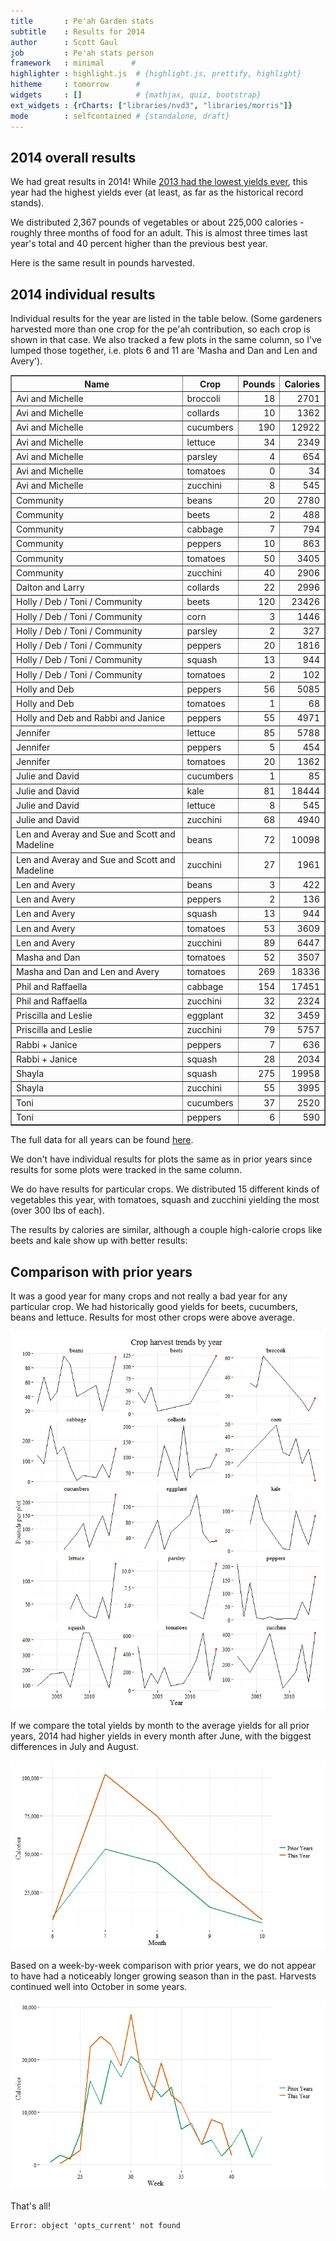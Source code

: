 ```yaml
---
title       : Pe'ah Garden stats
subtitle    : Results for 2014
author      : Scott Gaul
job         : Pe'ah stats person
framework   : minimal      # 
highlighter : highlight.js  # {highlight.js, prettify, highlight}
hitheme     : tomorrow      # 
widgets     : []            # {mathjax, quiz, bootstrap}
ext_widgets : {rCharts: ["libraries/nvd3", "libraries/morris"]} 
mode        : selfcontained # {standalone, draft}
---
```


## 2014 overall results

We had great results in 2014! While [2013 had the lowest yields ever](http://sgaul.github.io/peah2013/), this year had the highest yields ever (at least, as far as the historical record stands).  

We distributed 2,367 pounds of vegetables or about 225,000 calories - roughly three months of food for an adult. This is almost three times last year's total and 40 percent higher than the previous best year.





<div id = 'chart1' class = 'rChart nvd3'></div>
<script type='text/javascript'>
 $(document).ready(function(){
      drawchart1()
    });
    function drawchart1(){  
      var opts = {
 "dom": "chart1",
"width":    500,
"height":    300,
"x": "Year",
"y": "Calories",
"type": "discreteBarChart",
"id": "chart1" 
},
        data = [
 {
 "Year": 2002,
"Pounds":        1273.25,
"Calories": 114403.9329167 
},
{
 "Year": 2003,
"Pounds":          778.5,
"Calories":       86920.57 
},
{
 "Year": 2004,
"Pounds":        1302.25,
"Calories":      140183.85 
},
{
 "Year": 2005,
"Pounds":         1392.5,
"Calories":      151554.28 
},
{
 "Year": 2006,
"Pounds":        1321.25,
"Calories":     134382.865 
},
{
 "Year": 2007,
"Pounds":        1686.25,
"Calories":  153063.073334 
},
{
 "Year": 2008,
"Pounds":            898,
"Calories":    90317.34125 
},
{
 "Year": 2009,
"Pounds":           1028,
"Calories": 100385.8316667 
},
{
 "Year": 2010,
"Pounds":         911.75,
"Calories":      84708.455 
},
{
 "Year": 2011,
"Pounds":           1269,
"Calories":      147313.92 
},
{
 "Year": 2012,
"Pounds":        1901.23,
"Calories":    164506.3552 
},
{
 "Year": 2013,
"Pounds":            608,
"Calories":      67887.755 
},
{
 "Year": 2014,
"Pounds":           2367,
"Calories":      225292.96 
} 
]
  
      if(!(opts.type==="pieChart" || opts.type==="sparklinePlus")) {
        var data = d3.nest()
          .key(function(d){
            //return opts.group === undefined ? 'main' : d[opts.group]
            //instead of main would think a better default is opts.x
            return opts.group === undefined ? opts.y : d[opts.group];
          })
          .entries(data);
      }
      
      if (opts.disabled != undefined){
        data.map(function(d, i){
          d.disabled = opts.disabled[i]
        })
      }
      
      nv.addGraph(function() {
        var chart = nv.models[opts.type]()
          .x(function(d) { return d[opts.x] })
          .y(function(d) { return d[opts.y] })
          .width(opts.width)
          .height(opts.height)
         
        chart
  .forceY([      0, 1.7e+05 ])
  .margin({
 "left":     80 
})
          
        chart.xAxis
  .axisLabel("Year")

        
        
        chart.yAxis
  .tickFormat(function(d) {return d3.format(',.0f')(d)})
  .axisLabel("Calories")
      
       d3.select("#" + opts.id)
        .append('svg')
        .datum(data)
        .transition().duration(500)
        .call(chart);

       nv.utils.windowResize(chart.update);
       return chart;
      });
    };
</script>

Here is the same result in pounds harvested. 


<div id = 'chart2' class = 'rChart nvd3'></div>
<script type='text/javascript'>
 $(document).ready(function(){
      drawchart2()
    });
    function drawchart2(){  
      var opts = {
 "dom": "chart2",
"width":    500,
"height":    300,
"x": "Year",
"y": "Pounds",
"type": "discreteBarChart",
"id": "chart2" 
},
        data = [
 {
 "Year": 2002,
"Pounds":        1273.25,
"Calories": 114403.9329167 
},
{
 "Year": 2003,
"Pounds":          778.5,
"Calories":       86920.57 
},
{
 "Year": 2004,
"Pounds":        1302.25,
"Calories":      140183.85 
},
{
 "Year": 2005,
"Pounds":         1392.5,
"Calories":      151554.28 
},
{
 "Year": 2006,
"Pounds":        1321.25,
"Calories":     134382.865 
},
{
 "Year": 2007,
"Pounds":        1686.25,
"Calories":  153063.073334 
},
{
 "Year": 2008,
"Pounds":            898,
"Calories":    90317.34125 
},
{
 "Year": 2009,
"Pounds":           1028,
"Calories": 100385.8316667 
},
{
 "Year": 2010,
"Pounds":         911.75,
"Calories":      84708.455 
},
{
 "Year": 2011,
"Pounds":           1269,
"Calories":      147313.92 
},
{
 "Year": 2012,
"Pounds":        1901.23,
"Calories":    164506.3552 
},
{
 "Year": 2013,
"Pounds":            608,
"Calories":      67887.755 
},
{
 "Year": 2014,
"Pounds":           2367,
"Calories":      225292.96 
} 
]
  
      if(!(opts.type==="pieChart" || opts.type==="sparklinePlus")) {
        var data = d3.nest()
          .key(function(d){
            //return opts.group === undefined ? 'main' : d[opts.group]
            //instead of main would think a better default is opts.x
            return opts.group === undefined ? opts.y : d[opts.group];
          })
          .entries(data);
      }
      
      if (opts.disabled != undefined){
        data.map(function(d, i){
          d.disabled = opts.disabled[i]
        })
      }
      
      nv.addGraph(function() {
        var chart = nv.models[opts.type]()
          .x(function(d) { return d[opts.x] })
          .y(function(d) { return d[opts.y] })
          .width(opts.width)
          .height(opts.height)
         
        chart
  .forceY([      0,   1700 ])
  .margin({
 "left":     80 
})
          
        chart.xAxis
  .axisLabel("Year")

        
        
        chart.yAxis
  .tickFormat(function(d) {return d3.format(',.0f')(d)})
  .axisLabel("Pounds")
      
       d3.select("#" + opts.id)
        .append('svg')
        .datum(data)
        .transition().duration(500)
        .call(chart);

       nv.utils.windowResize(chart.update);
       return chart;
      });
    };
</script>


## 2014 individual results

Individual results for the year are listed in the table below. (Some gardeners harvested more than one crop for the pe'ah contribution, so each crop is shown in that case. We also tracked a few plots in the same column, so I've lumped those together, i.e. plots 6 and 11 are 'Masha and Dan and Len and Avery').  

<!-- html table generated in R 3.0.2 by xtable 1.7-4 package -->
<!-- Tue Oct 14 11:30:04 2014 -->
<table border=1>
<tr> <th> Name </th> <th> Crop </th> <th> Pounds </th> <th> Calories </th>  </tr>
  <tr> <td> Avi and Michelle </td> <td> broccoli </td> <td align="right"> 18 </td> <td align="right"> 2701 </td> </tr>
  <tr> <td> Avi and Michelle </td> <td> collards </td> <td align="right"> 10 </td> <td align="right"> 1362 </td> </tr>
  <tr> <td> Avi and Michelle </td> <td> cucumbers </td> <td align="right"> 190 </td> <td align="right"> 12922 </td> </tr>
  <tr> <td> Avi and Michelle </td> <td> lettuce </td> <td align="right"> 34 </td> <td align="right"> 2349 </td> </tr>
  <tr> <td> Avi and Michelle </td> <td> parsley </td> <td align="right"> 4 </td> <td align="right"> 654 </td> </tr>
  <tr> <td> Avi and Michelle </td> <td> tomatoes </td> <td align="right"> 0 </td> <td align="right"> 34 </td> </tr>
  <tr> <td> Avi and Michelle </td> <td> zucchini </td> <td align="right"> 8 </td> <td align="right"> 545 </td> </tr>
  <tr> <td> Community </td> <td> beans </td> <td align="right"> 20 </td> <td align="right"> 2780 </td> </tr>
  <tr> <td> Community </td> <td> beets </td> <td align="right"> 2 </td> <td align="right"> 488 </td> </tr>
  <tr> <td> Community </td> <td> cabbage </td> <td align="right"> 7 </td> <td align="right"> 794 </td> </tr>
  <tr> <td> Community </td> <td> peppers </td> <td align="right"> 10 </td> <td align="right"> 863 </td> </tr>
  <tr> <td> Community </td> <td> tomatoes </td> <td align="right"> 50 </td> <td align="right"> 3405 </td> </tr>
  <tr> <td> Community </td> <td> zucchini </td> <td align="right"> 40 </td> <td align="right"> 2906 </td> </tr>
  <tr> <td> Dalton and Larry </td> <td> collards </td> <td align="right"> 22 </td> <td align="right"> 2996 </td> </tr>
  <tr> <td> Holly / Deb / Toni / Community </td> <td> beets </td> <td align="right"> 120 </td> <td align="right"> 23426 </td> </tr>
  <tr> <td> Holly / Deb / Toni / Community </td> <td> corn </td> <td align="right"> 3 </td> <td align="right"> 1446 </td> </tr>
  <tr> <td> Holly / Deb / Toni / Community </td> <td> parsley </td> <td align="right"> 2 </td> <td align="right"> 327 </td> </tr>
  <tr> <td> Holly / Deb / Toni / Community </td> <td> peppers </td> <td align="right"> 20 </td> <td align="right"> 1816 </td> </tr>
  <tr> <td> Holly / Deb / Toni / Community </td> <td> squash </td> <td align="right"> 13 </td> <td align="right"> 944 </td> </tr>
  <tr> <td> Holly / Deb / Toni / Community </td> <td> tomatoes </td> <td align="right"> 2 </td> <td align="right"> 102 </td> </tr>
  <tr> <td> Holly and Deb </td> <td> peppers </td> <td align="right"> 56 </td> <td align="right"> 5085 </td> </tr>
  <tr> <td> Holly and Deb </td> <td> tomatoes </td> <td align="right"> 1 </td> <td align="right"> 68 </td> </tr>
  <tr> <td> Holly and Deb and Rabbi and Janice </td> <td> peppers </td> <td align="right"> 55 </td> <td align="right"> 4971 </td> </tr>
  <tr> <td> Jennifer </td> <td> lettuce </td> <td align="right"> 85 </td> <td align="right"> 5788 </td> </tr>
  <tr> <td> Jennifer </td> <td> peppers </td> <td align="right"> 5 </td> <td align="right"> 454 </td> </tr>
  <tr> <td> Jennifer </td> <td> tomatoes </td> <td align="right"> 20 </td> <td align="right"> 1362 </td> </tr>
  <tr> <td> Julie and David </td> <td> cucumbers </td> <td align="right"> 1 </td> <td align="right"> 85 </td> </tr>
  <tr> <td> Julie and David </td> <td> kale </td> <td align="right"> 81 </td> <td align="right"> 18444 </td> </tr>
  <tr> <td> Julie and David </td> <td> lettuce </td> <td align="right"> 8 </td> <td align="right"> 545 </td> </tr>
  <tr> <td> Julie and David </td> <td> zucchini </td> <td align="right"> 68 </td> <td align="right"> 4940 </td> </tr>
  <tr> <td> Len and Averay and Sue and Scott and Madeline </td> <td> beans </td> <td align="right"> 72 </td> <td align="right"> 10098 </td> </tr>
  <tr> <td> Len and Averay and Sue and Scott and Madeline </td> <td> zucchini </td> <td align="right"> 27 </td> <td align="right"> 1961 </td> </tr>
  <tr> <td> Len and Avery </td> <td> beans </td> <td align="right"> 3 </td> <td align="right"> 422 </td> </tr>
  <tr> <td> Len and Avery </td> <td> peppers </td> <td align="right"> 2 </td> <td align="right"> 136 </td> </tr>
  <tr> <td> Len and Avery </td> <td> squash </td> <td align="right"> 13 </td> <td align="right"> 944 </td> </tr>
  <tr> <td> Len and Avery </td> <td> tomatoes </td> <td align="right"> 53 </td> <td align="right"> 3609 </td> </tr>
  <tr> <td> Len and Avery </td> <td> zucchini </td> <td align="right"> 89 </td> <td align="right"> 6447 </td> </tr>
  <tr> <td> Masha and Dan </td> <td> tomatoes </td> <td align="right"> 52 </td> <td align="right"> 3507 </td> </tr>
  <tr> <td> Masha and Dan and Len and Avery </td> <td> tomatoes </td> <td align="right"> 269 </td> <td align="right"> 18336 </td> </tr>
  <tr> <td> Phil and Raffaella </td> <td> cabbage </td> <td align="right"> 154 </td> <td align="right"> 17451 </td> </tr>
  <tr> <td> Phil and Raffaella </td> <td> zucchini </td> <td align="right"> 32 </td> <td align="right"> 2324 </td> </tr>
  <tr> <td> Priscilla and Leslie </td> <td> eggplant </td> <td align="right"> 32 </td> <td align="right"> 3459 </td> </tr>
  <tr> <td> Priscilla and Leslie </td> <td> zucchini </td> <td align="right"> 79 </td> <td align="right"> 5757 </td> </tr>
  <tr> <td> Rabbi + Janice </td> <td> peppers </td> <td align="right"> 7 </td> <td align="right"> 636 </td> </tr>
  <tr> <td> Rabbi + Janice </td> <td> squash </td> <td align="right"> 28 </td> <td align="right"> 2034 </td> </tr>
  <tr> <td> Shayla </td> <td> squash </td> <td align="right"> 275 </td> <td align="right"> 19958 </td> </tr>
  <tr> <td> Shayla </td> <td> zucchini </td> <td align="right"> 55 </td> <td align="right"> 3995 </td> </tr>
  <tr> <td> Toni </td> <td> cucumbers </td> <td align="right"> 37 </td> <td align="right"> 2520 </td> </tr>
  <tr> <td> Toni </td> <td> peppers </td> <td align="right"> 6 </td> <td align="right"> 590 </td> </tr>
   </table>

The full data for all years can be found [here](https://docs.google.com/spreadsheet/ccc?key=0AlYsW526rxsmdDhIVzM0VDYzRkdLOXlvcldfQkJtcnc&usp=sharing). 

We don't have individual results for plots the same as in prior years since results for some plots were tracked in the same column. 

We do have results for particular crops. We distributed 15 different kinds of vegetables this year, with tomatoes, squash and zucchini yielding the most (over 300 lbs of each). 


<div id = 'chart4' class = 'rChart nvd3'></div>
<script type='text/javascript'>
 $(document).ready(function(){
      drawchart4()
    });
    function drawchart4(){  
      var opts = {
 "dom": "chart4",
"width":    500,
"height":    300,
"x": "Crop",
"y": "Pounds",
"type": "multiBarHorizontalChart",
"id": "chart4" 
},
        data = [
 {
 "Crop": "beans",
"Pounds":           94.5,
"Calories":       13299.93 
},
{
 "Crop": "beets",
"Pounds":          122.5,
"Calories":       23914.45 
},
{
 "Crop": "broccoli",
"Pounds":           17.5,
"Calories":         2701.3 
},
{
 "Crop": "cabbage",
"Pounds":         160.75,
"Calories":      18245.125 
},
{
 "Crop": "collards",
"Pounds":             32,
"Calories":         4358.4 
},
{
 "Crop": "corn",
"Pounds":           3.25,
"Calories":        1445.99 
},
{
 "Crop": "cucumbers",
"Pounds":            228,
"Calories":        15526.8 
},
{
 "Crop": "eggplant",
"Pounds":          31.75,
"Calories":        3459.48 
},
{
 "Crop": "kale",
"Pounds":          81.25,
"Calories":       18443.75 
},
{
 "Crop": "lettuce",
"Pounds":          127.5,
"Calories":        8682.75 
},
{
 "Crop": "parsley",
"Pounds":              6,
"Calories":         980.64 
},
{
 "Crop": "peppers",
"Pounds":         160.25,
"Calories":        14550.7 
},
{
 "Crop": "squash",
"Pounds":         328.75,
"Calories":        23880.4 
},
{
 "Crop": "tomatoes",
"Pounds":         446.75,
"Calories":      30423.675 
},
{
 "Crop": "zucchini",
"Pounds":          397.5,
"Calories":        28874.4 
} 
]
  
      if(!(opts.type==="pieChart" || opts.type==="sparklinePlus")) {
        var data = d3.nest()
          .key(function(d){
            //return opts.group === undefined ? 'main' : d[opts.group]
            //instead of main would think a better default is opts.x
            return opts.group === undefined ? opts.y : d[opts.group];
          })
          .entries(data);
      }
      
      if (opts.disabled != undefined){
        data.map(function(d, i){
          d.disabled = opts.disabled[i]
        })
      }
      
      nv.addGraph(function() {
        var chart = nv.models[opts.type]()
          .x(function(d) { return d[opts.x] })
          .y(function(d) { return d[opts.y] })
          .width(opts.width)
          .height(opts.height)
         
        chart
  .showControls(false)
          
        chart.xAxis
  .axisLabel("Crop")

        
        
        chart.yAxis
  .tickFormat(function(d) {return d3.format(',.0f')(d)})
  .axisLabel("Pounds")
      
       d3.select("#" + opts.id)
        .append('svg')
        .datum(data)
        .transition().duration(500)
        .call(chart);

       nv.utils.windowResize(chart.update);
       return chart;
      });
    };
</script>

The results by calories are similar, although a couple high-calorie crops like beets and kale show up with better results: 


<div id = 'chart5' class = 'rChart nvd3'></div>
<script type='text/javascript'>
 $(document).ready(function(){
      drawchart5()
    });
    function drawchart5(){  
      var opts = {
 "dom": "chart5",
"width":    500,
"height":    300,
"x": "Crop",
"y": "Calories",
"type": "multiBarHorizontalChart",
"id": "chart5" 
},
        data = [
 {
 "Crop": "beans",
"Pounds":           94.5,
"Calories":       13299.93 
},
{
 "Crop": "beets",
"Pounds":          122.5,
"Calories":       23914.45 
},
{
 "Crop": "broccoli",
"Pounds":           17.5,
"Calories":         2701.3 
},
{
 "Crop": "cabbage",
"Pounds":         160.75,
"Calories":      18245.125 
},
{
 "Crop": "collards",
"Pounds":             32,
"Calories":         4358.4 
},
{
 "Crop": "corn",
"Pounds":           3.25,
"Calories":        1445.99 
},
{
 "Crop": "cucumbers",
"Pounds":            228,
"Calories":        15526.8 
},
{
 "Crop": "eggplant",
"Pounds":          31.75,
"Calories":        3459.48 
},
{
 "Crop": "kale",
"Pounds":          81.25,
"Calories":       18443.75 
},
{
 "Crop": "lettuce",
"Pounds":          127.5,
"Calories":        8682.75 
},
{
 "Crop": "parsley",
"Pounds":              6,
"Calories":         980.64 
},
{
 "Crop": "peppers",
"Pounds":         160.25,
"Calories":        14550.7 
},
{
 "Crop": "squash",
"Pounds":         328.75,
"Calories":        23880.4 
},
{
 "Crop": "tomatoes",
"Pounds":         446.75,
"Calories":      30423.675 
},
{
 "Crop": "zucchini",
"Pounds":          397.5,
"Calories":        28874.4 
} 
]
  
      if(!(opts.type==="pieChart" || opts.type==="sparklinePlus")) {
        var data = d3.nest()
          .key(function(d){
            //return opts.group === undefined ? 'main' : d[opts.group]
            //instead of main would think a better default is opts.x
            return opts.group === undefined ? opts.y : d[opts.group];
          })
          .entries(data);
      }
      
      if (opts.disabled != undefined){
        data.map(function(d, i){
          d.disabled = opts.disabled[i]
        })
      }
      
      nv.addGraph(function() {
        var chart = nv.models[opts.type]()
          .x(function(d) { return d[opts.x] })
          .y(function(d) { return d[opts.y] })
          .width(opts.width)
          .height(opts.height)
         
        chart
  .showControls(false)
          
        chart.xAxis
  .axisLabel("Crop")

        
        
        chart.yAxis
  .tickFormat(function(d) {return d3.format(',.0f')(d)})
  .axisLabel("Calories")
      
       d3.select("#" + opts.id)
        .append('svg')
        .datum(data)
        .transition().duration(500)
        .call(chart);

       nv.utils.windowResize(chart.update);
       return chart;
      });
    };
</script>

## Comparison with prior years

It was a good year for many crops and not really a bad year for any particular crop. We had historically good yields for beets, cucumbers, beans and lettuce. Results for most other crops were above average. 

![plot of chunk unnamed-chunk-2](assets/fig/unnamed-chunk-2.png) 

If we compare the total yields by month to the average yields for all prior years, 2014 had higher yields in every month after June, with the biggest differences in July and August.

![plot of chunk unnamed-chunk-3](assets/fig/unnamed-chunk-3.png) 

Based on a week-by-week comparison with prior years, we do not appear to have had a noticeably longer growing season than in the past. Harvests continued well into October in some years.

![plot of chunk unnamed-chunk-4](assets/fig/unnamed-chunk-4.png) 

That's all!


```
Error: object 'opts_current' not found
```



